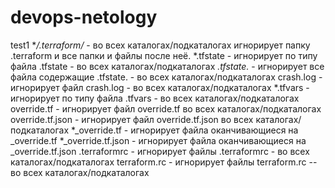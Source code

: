 # devops-netology
test1
**/.terraform/* - во всех каталогах/подкаталогах игнорирует папку .terraform и все папки и файлы после неё.
*.tfstate - игнорирует по типу файла .tfstate  - во всех каталогах/подкаталогах
*.tfstate.* - игнорирует все файла содержащие .tfstate. - во всех каталогах/подкаталогах
crash.log - игнорирует файл crash.log  - во всех каталогах/подкаталогах
*.tfvars - игнорирует по типу файла .tfvars - во всех каталогах/подкаталогах
override.tf - игнорирует файл override.tf во всех каталогах/подкаталогах
override.tf.json - игнорирует файл override.tf.json во всех каталогах/подкаталогах
*_override.tf - игнорирует файла оканчивающиеся на _override.tf 
*_override.tf.json - игнорирует файла оканчивающиеся на _override.tf.json 
.terraformrc - игнорирует файлы .terraformrc - во всех каталогах/подкаталогах
terraform.rc - игнорирует файлы terraform.rc -- во всех каталогах/подкаталогах